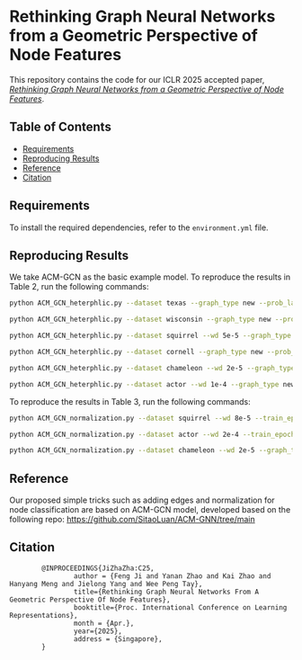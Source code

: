 # Rethinking Graph Neural Networks from a Geometric Perspective of Node Features

This repository contains the code for our ICLR 2025 accepted paper, [_Rethinking Graph Neural Networks from a Geometric Perspective of Node Features_](#).

## Table of Contents
- [Requirements](#requirements)
- [Reproducing Results](#reproducing-results)
- [Reference](#reference)
- [Citation](#citation)

## Requirements
To install the required dependencies, refer to the `environment.yml` file.

## Reproducing Results
We take ACM-GCN as the basic example model. To reproduce the results in Table 2, run the following commands:


```bash
python ACM_GCN_heterphlic.py --dataset texas --graph_type new --prob_lambda 0.25 --train_epoch 40 --seed 10

python ACM_GCN_heterphlic.py --dataset wisconsin --graph_type new --prob_lambda 0.15 --train_epoch 20 --seed 2

python ACM_GCN_heterphlic.py --dataset squirrel --wd 5e-5 --graph_type new --prob_lambda 0.0001 --train_epoch 60 --seed 1

python ACM_GCN_heterphlic.py --dataset cornell --graph_type new --prob_lambda 0.01 --train_epoch 30 --seed 1

python ACM_GCN_heterphlic.py --dataset chameleon --wd 2e-5 --graph_type new --prob_lambda 0.08 --train_epoch 30 --seed 10

python ACM_GCN_heterphlic.py --dataset actor --wd 1e-4 --graph_type new --prob_lambda 0.1 --seed 10 --train_epoch 20

```

To reproduce the results in Table 3, run the following commands:

```bash
python ACM_GCN_normalization.py --dataset squirrel --wd 8e-5 --train_epoch 60 --graph_type new --prob_lambda 0.0001

python ACM_GCN_normalization.py --dataset actor --wd 2e-4 --train_epoch 20 --graph_type new --prob_lambda 0.1

python ACM_GCN_normalization.py --dataset chameleon --wd 2e-5 --graph_type new --prob_lambda 0.08 --train_epoch 30 --seed 10

```
## Reference

Our proposed simple tricks such as adding edges and normalization for node classification are based on ACM-GCN model, developed based on the following repo: https://github.com/SitaoLuan/ACM-GNN/tree/main

## Citation

			@INPROCEEDINGS{JiZhaZha:C25,
					author = {Feng Ji and Yanan Zhao and Kai Zhao and Hanyang Meng and Jielong Yang and Wee Peng Tay},
					title={Rethinking Graph Neural Networks From A Geometric Perspective Of Node Features},
					booktitle={Proc. International Conference on Learning Representations},
					month = {Apr.},
					year={2025},
					address = {Singapore},
			}
